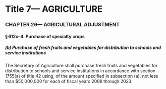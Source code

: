
# Title 7— AGRICULTURE
### CHAPTER 26— AGRICULTURAL ADJUSTMENT
#### § 612c–4. Purchase of specialty crops
##### (b) Purchase of fresh fruits and vegetables for distribution to schools and service institutions

The Secretary of Agriculture shall purchase fresh fruits and vegetables for distribution to schools and service institutions in accordance with section 1755(a) of title 42 using, of the amount specified in subsection (a), not less than $50,000,000 for each of fiscal years 2008 through 2023.
